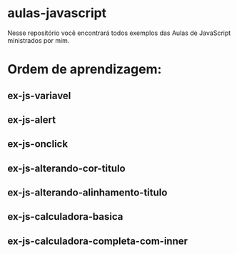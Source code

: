 # aulas-javascript
Nesse repositório você encontrará todos exemplos das Aulas de JavaScript ministrados por mim.

# Ordem de aprendizagem:

## ex-js-variavel

## ex-js-alert

## ex-js-onclick

## ex-js-alterando-cor-titulo

## ex-js-alterando-alinhamento-titulo

## ex-js-calculadora-basica

## ex-js-calculadora-completa-com-inner
